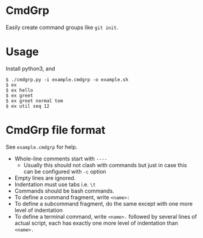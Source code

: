# CmdGrp
Easily create command groups like `git init`.

# Usage
Install python3, and

```
$ ./cmdgrp.py -i example.cmdgrp -o example.sh
$ ex
$ ex hello
$ ex greet
$ ex greet normal tom
$ ex util seq 12
```

# CmdGrp file format
See `example.cmdgrp` for help.

* Whole-line comments start with `----`
  - Usually this should not clash with commands but just in case this can be
    configured with `-c` option
* Empty lines are ignored.
* Indentation must use tabs i.e. `\t`
* Commands should be bash commands.
* To define a command fragment, write `<name>:` 
* To define a subcommand fragment, do the same except with one more level of indentation
* To define a terminal command, write `<name>.` followed by several lines of actual script, 
  each has exactly one more level of indentation than `<name>.`
